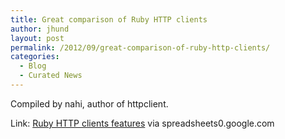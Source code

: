 ```yaml
---
title: Great comparison of Ruby HTTP clients
author: jhund
layout: post
permalink: /2012/09/great-comparison-of-ruby-http-clients/
categories:
  - Blog
  - Curated News
---
```

Compiled by nahi, author of httpclient.

Link: [Ruby HTTP clients features][1] via spreadsheets0.google.com

 [1]: http://bit.ly/S2xeHZ